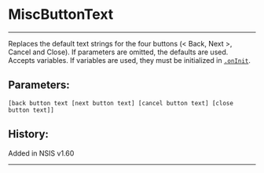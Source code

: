 # MiscButtonText

---

Replaces the default text strings for the four buttons (< Back, Next >, Cancel and Close). If parameters are omitted, the defaults are used.
Accepts variables. If variables are used, they must be initialized in [`.onInit`][1].

## Parameters:

    [back button text [next button text] [cancel button text] [close button text]]

## History:

Added in NSIS v1.60

---

[1]: ../Functions/onInit.md